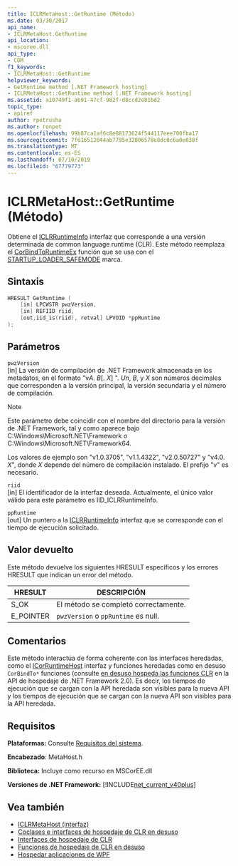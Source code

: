```yaml
---
title: ICLRMetaHost::GetRuntime (Método)
ms.date: 03/30/2017
api_name:
- ICLRMetaHost.GetRuntime
api_location:
- mscoree.dll
api_type:
- COM
f1_keywords:
- ICLRMetaHost::GetRuntime
helpviewer_keywords:
- GetRuntime method [.NET Framework hosting]
- ICLRMetaHost::GetRuntime method [.NET Framework hosting]
ms.assetid: a10749f1-ab91-47cf-982f-d8ccd2e81bd2
topic_type:
- apiref
author: rpetrusha
ms.author: ronpet
ms.openlocfilehash: 99b87ca1af6c8e88173624f544117eee700fba17
ms.sourcegitcommit: 7f616512044ab7795e32806578e8dc0c6a0e038f
ms.translationtype: MT
ms.contentlocale: es-ES
ms.lasthandoff: 07/10/2019
ms.locfileid: "67779773"
---
```

# <a name="iclrmetahostgetruntime-method"></a>ICLRMetaHost::GetRuntime (Método)
Obtiene el [ICLRRuntimeInfo](../../../../docs/framework/unmanaged-api/hosting/iclrruntimeinfo-interface.md) interfaz que corresponde a una versión determinada de common language runtime (CLR). Este método reemplaza el [CorBindToRuntimeEx](../../../../docs/framework/unmanaged-api/hosting/corbindtoruntimeex-function.md) función que se usa con el [STARTUP_LOADER_SAFEMODE](../../../../docs/framework/unmanaged-api/hosting/startup-flags-enumeration.md) marca.  
  
## <a name="syntax"></a>Sintaxis  
  
```cpp  
HRESULT GetRuntime (  
    [in] LPCWSTR pwzVersion,  
    [in] REFIID riid,  
    [out,iid_is(riid), retval] LPVOID *ppRuntime  
);  
```  
  
## <a name="parameters"></a>Parámetros  
 `pwzVersion`  
 [in] La versión de compilación de .NET Framework almacenada en los metadatos, en el formato "v*A*. *B*[. *X*] ". *Un*, *B*, y *X* son números decimales que corresponden a la versión principal, la versión secundaria y el número de compilación.  
  
> [!NOTE]
>  Este parámetro debe coincidir con el nombre del directorio para la versión de .NET Framework, tal y como aparece bajo C:\Windows\Microsoft.NET\Framework o C:\Windows\Microsoft.NET\Framework64.  
  
 Los valores de ejemplo son "v1.0.3705", "v1.1.4322", "v2.0.50727" y "v4.0. *X*", donde *X* depende del número de compilación instalado. El prefijo "v" es necesario.  
  
 `riid`  
 [in] El identificador de la interfaz deseada. Actualmente, el único valor válido para este parámetro es IID_ICLRRuntimeInfo.  
  
 `ppRuntime`  
 [out] Un puntero a la [ICLRRuntimeInfo](../../../../docs/framework/unmanaged-api/hosting/iclrruntimeinfo-interface.md) interfaz que se corresponde con el tiempo de ejecución solicitado.  
  
## <a name="return-value"></a>Valor devuelto  
 Este método devuelve los siguientes HRESULT específicos y los errores HRESULT que indican un error del método.  
  
|HRESULT|DESCRIPCIÓN|  
|-------------|-----------------|  
|S_OK|El método se completó correctamente.|  
|E_POINTER|`pwzVersion` o `ppRuntime` es null.|  
  
## <a name="remarks"></a>Comentarios  
 Este método interactúa de forma coherente con las interfaces heredadas, como el [ICorRuntimeHost](../../../../docs/framework/unmanaged-api/hosting/icorruntimehost-interface.md) interfaz y funciones heredadas como en desuso `CorBindTo*` funciones (consulte [en desuso hospeda las funciones CLR](../../../../docs/framework/unmanaged-api/hosting/deprecated-clr-hosting-functions.md) en la API de hospedaje de .NET Framework 2.0). Es decir, los tiempos de ejecución que se cargan con la API heredada son visibles para la nueva API y los tiempos de ejecución que se cargan con la nueva API son visibles para la API heredada.  
  
## <a name="requirements"></a>Requisitos  
 **Plataformas:** Consulte [Requisitos del sistema](../../../../docs/framework/get-started/system-requirements.md).  
  
 **Encabezado**: MetaHost.h  
  
 **Biblioteca:** Incluye como recurso en MSCorEE.dll  
  
 **Versiones de .NET Framework:** [!INCLUDE[net_current_v40plus](../../../../includes/net-current-v40plus-md.md)]  
  
## <a name="see-also"></a>Vea también

- [ICLRMetaHost (interfaz)](../../../../docs/framework/unmanaged-api/hosting/iclrmetahost-interface.md)
- [Coclases e interfaces de hospedaje de CLR en desuso](../../../../docs/framework/unmanaged-api/hosting/deprecated-clr-hosting-interfaces-and-coclasses.md)
- [Interfaces de hospedaje de CLR](../../../../docs/framework/unmanaged-api/hosting/clr-hosting-interfaces.md)
- [Funciones de hospedaje de CLR en desuso](../../../../docs/framework/unmanaged-api/hosting/deprecated-clr-hosting-functions.md)
- [Hospedar aplicaciones de WPF](../../../../docs/framework/unmanaged-api/hosting/index.md)
